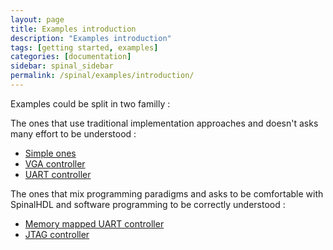 ```yaml
---
layout: page
title: Examples introduction
description: "Examples introduction"
tags: [getting started, examples]
categories: [documentation]
sidebar: spinal_sidebar
permalink: /spinal/examples/introduction/
---
```


Examples could be split in two familly :

The ones that use traditional implementation approaches and doesn't asks many effort to be understood :

- [Simple ones](/SpinalDoc/spinal/examples/simple_ones/)
- [VGA controller](/SpinalDoc/spinal/examples/vga/)
- [UART controller](/SpinalDoc/spinal/examples/uart/)

The ones that mix programming paradigms and asks to be comfortable with SpinalHDL and software programming to be correctly understood :

- [Memory mapped UART controller](/SpinalDoc/spinal/examples/memory_mapped_uart/)
- [JTAG controller](/SpinalDoc/spinal/examples/jtag/)
